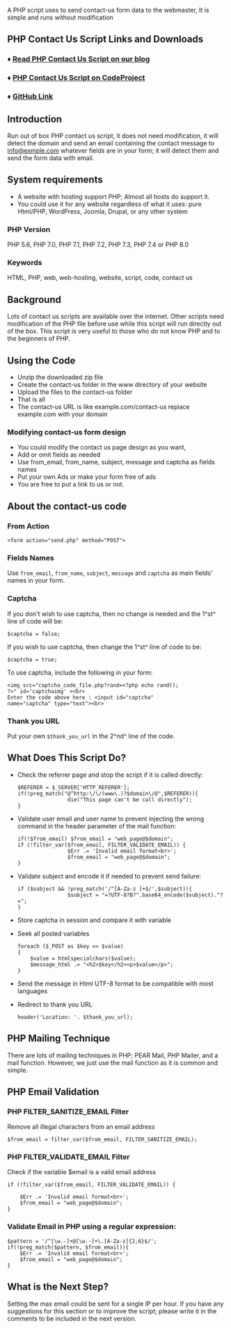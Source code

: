A PHP script uses to send contact-us form data to the webmaster, It is
simple and runs without modification

PHP Contact Us Script Links and Downloads
-------------------------------
### ♦ [Read PHP Contact Us Script on our blog](https://www.miniindustry.com/d/php-contact-us-script)
### ♦ [PHP Contact Us Script on CodeProject](https://www.codeproject.com/KB/PHP/1139299.aspx)
### ♦ [GitHub Link](https://github.com/NewPast/PHP-Contact-Us-Script)

Introduction
------------
Run out of box PHP contact us script, it does not need modification, it
will detect the domain and send an email containing the contact message
to info@exmple.com whatever fields are in your form; it will detect them
and send the form data with email.

System requirements
-------------------
* A website with hosting support PHP; Almost all hosts do support it.
* You could use it for any website regardless of what it uses: pure Html/PHP, WordPress, Joomla, Drupal, or any other system 
### PHP Version
PHP 5.6, PHP 7.0, PHP 7.1, PHP 7.2, PHP 7.3, PHP 7.4 or PHP 8.0
### Keywords
HTML, PHP, web, web-hosting, website, script, code, contact us

Background
----------
Lots of contact us scripts are available over the internet. Other
scripts need modification of the PHP file before use while this script
will run directly out of the box. This script is very useful to those
who do not know PHP and to the beginners of PHP.

Using the Code
--------------
* Unzip the downloaded zip file
* Create the contact-us folder in the www directory of your website
* Upload the files to the contact-us folder
* That is all
* The contact-us URL is like example.com/contact-us replace example.com with your domain
### Modifying contact-us form design
* You could modify the contact us page design as you want,
* Add or omit fields as needed
* Use from_email, from_name, subject, message and captcha as fields names
* Put your own Ads or make your form free of ads
* You are free to put a link to us or not. 
## About the contact-us code
### From Action
``` {lang="html" data-lang-orig="html"}
<form action="send.php" method="POST">
```
### Fields Names
Use `from_email`, `from_name`, `subject`, `message` and `captcha` as
main fields' names in your form.
### Captcha
If you don't wish to use captcha, then no change is needed and the 1^st^
line of code will be:
``` {lang="php" data-lang-orig="php"}
$captcha = false;
```
If you wish to use captcha, then change the 1^st^ line of code to be:
``` {lang="php" data-lang-orig="php"}
$captcha = true;
```
To use captcha, include the following in your form:
``` {lang="php" data-lang-orig="php"}
<img src="captcha_code_file.php?rand=<?php echo rand(); 
?>" id='captchaimg' ><br>
Enter the code above here : <input id="captcha" 
name="captcha" type="text"><br>
```
### Thank you URL
Put your own `$thank_you_url` in the 2^nd^ line of the code.

What Does This Script Do?
-------------------------
*   Check the referrer page and stop the script if it is called
    directly:

    ``` {lang="php" data-lang-orig="php"}
    $REFERER = $_SERVER['HTTP_REFERER'];
    if(!preg_match("@^http:\/\/(www\.)?$domain\/@",$REFERER)){
                    die("This page can't be call directly");
    }
    ```
*   Validate user email and user name to prevent injecting the wrong
    command in the header parameter of the mail function:

    ``` {lang="php" data-lang-orig="php"}
    if(!$from_email) $from_email = "web_page@$domain";
    if (!filter_var($from_email, FILTER_VALIDATE_EMAIL)) {
                    $Err .= 'Invalid email format<br>';
                    $from_email = "web_page@$domain";
    }
    ```
*   Validate subject and encode it if needed to prevent send failure:
    ``` {lang="php" data-lang-orig="php"}
    if ($subject && !preg_match('/^[A-Za-z ]+$/',$subject)){
                    $subject = "=?UTF-8?B?".base64_encode($subject)."?=";
    }
    ```
*   Store captcha in session and compare it with variable
*   Seek all posted variables
    ``` {lang="php" data-lang-orig="php"}
    foreach ($_POST as $key => $value)
    {
        $value = htmlspecialchars($value);
        $message_html .= "<h2>$key</h2><p>$value</p>";
    }
    ```
*   Send the message in Html UTF-8 format to be compatible with most
    languages
*   Redirect to thank you URL
    ``` {lang="php" data-lang-orig="php"}
    header('Location: '. $thank_you_url);
    ```
 
PHP Mailing Technique
---------------------
There are lots of mailing techniques in PHP; PEAR Mail, PHP Mailer, and
a mail function. However, we just use the mail function as it is common
and simple.

PHP Email Validation
--------------------
### PHP FILTER\_SANITIZE\_EMAIL Filter
Remove all illegal characters from an email address

``` {lang="php" data-lang-orig="php"}
$from_email = filter_var($from_email, FILTER_SANITIZE_EMAIL);
```
### PHP FILTER\_VALIDATE\_EMAIL Filter
Check if the variable \$email is a valid email address

``` {lang="php" data-lang-orig="php"}
if (!filter_var($from_email, FILTER_VALIDATE_EMAIL)) {                    
    $Err .= 'Invalid email format<br>';               
    $from_email = "web_page@$domain";
}
```
### Validate Email in PHP using a regular expression:
``` {lang="php" data-lang-orig="php"}
$pattern = '/^[\w.-]+@[\w.-]+\.[A-Za-z]{2,6}$/';
if(!preg_match($pattern, $from_email)){ 
    $Err .= 'Invalid email format<br>';               
    $from_email = "web_page@$domain";
}
```
What is the Next Step?
----------------------
Setting the max email could be sent for a single IP per hour. If you
have any suggestions for this section or to improve the script; please
write it in the comments to be included in the next version.

